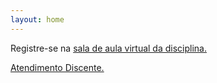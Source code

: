 ```yaml
---
layout: home
---
```



Registre-se na [sala de aula virtual da disciplina.](https://classroom.google.com/c/NjU1NTU1MTIxNzcx?cjc=zvqx23x)

[Atendimento Discente.](https://danielsaad.com/contato)